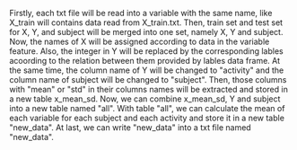 Firstly, each txt file will be read into a variable with the same name, like X_train will contains data read from X_train.txt.
Then, train set and test set for X, Y, and subject will be merged into one set, namely X, Y and subject.
Now, the names of X will be assigned according to data in the variable feature.
Also, the integer in Y will be replaced by the corresponding lables acoording to the relation between them provided by lables data frame.
At the same time, the column name of Y will be changed to "activity" and the column name of subject will be changed to "subject".
Then, those columns with "mean" or "std" in their columns names will be extracted and stored in a new table x_mean_sd.
Now, we can combine x_mean_sd, Y and subject into a new table named "all".
With table "all", we can calculate the mean of each variable for each subject and each activity and store it in a new table "new_data".
At last, we can write "new_data" into a txt file named "new_data".